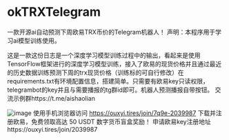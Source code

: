 # okTRXTelegram
一款开源ai自动预测下周欧易TRX币价的Telegram机器人！
声明：本程序用于学习ai模型训练使用。

这是一款这份日志是一个深度学习模型训练过程中的输出，看起来是使用TensorFlow框架进行的深度学习模型训练，接入了欧易的现货价格并且通过最近的历史数据训练预测下周的trx现货价格（训练标的可自行修改）在requirements.txt有环境配置信息，搭建简单。只需要有欧易key只读权限，telegrambot的key并且与需要播报的tg群id即可。机器人预测播报自带按钮。
交流示例群https://t.me/aishaolian

![image](https://github.com/lulu9777/okTRXTelegram/assets/140603640/a5576b11-5980-4f07-a72d-3f1c4df52b01)
使用手机浏览器访问 https://ouxyi.tires/join/7q9e-2039987 下载并注册欧易，免费领取高达 50 USDT 数字货币盲盒奖励！
申请欧易key注册地址https://ouxyi.tires/join/2039987
